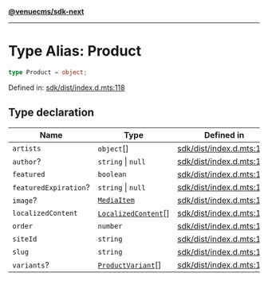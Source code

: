 [**@venuecms/sdk-next**](../Index.md)

***

# Type Alias: Product

```ts
type Product = object;
```

Defined in: [sdk/dist/index.d.mts:118](https://github.com/venuecms/sdk/blob/aa6bf5e2569259dec55e399babe648ca7df4042f/packages/sdk/dist/index.d.mts#L118)

## Type declaration

| Name | Type | Defined in |
| ------ | ------ | ------ |
| <a id="artists"></a> `artists` | `object`[] | [sdk/dist/index.d.mts:127](https://github.com/venuecms/sdk/blob/aa6bf5e2569259dec55e399babe648ca7df4042f/packages/sdk/dist/index.d.mts#L127) |
| <a id="author"></a> `author`? | `string` \| `null` | [sdk/dist/index.d.mts:124](https://github.com/venuecms/sdk/blob/aa6bf5e2569259dec55e399babe648ca7df4042f/packages/sdk/dist/index.d.mts#L124) |
| <a id="featured"></a> `featured` | `boolean` | [sdk/dist/index.d.mts:122](https://github.com/venuecms/sdk/blob/aa6bf5e2569259dec55e399babe648ca7df4042f/packages/sdk/dist/index.d.mts#L122) |
| <a id="featuredexpiration"></a> `featuredExpiration`? | `string` \| `null` | [sdk/dist/index.d.mts:123](https://github.com/venuecms/sdk/blob/aa6bf5e2569259dec55e399babe648ca7df4042f/packages/sdk/dist/index.d.mts#L123) |
| <a id="image"></a> `image`? | [`MediaItem`](MediaItem.md) | [sdk/dist/index.d.mts:125](https://github.com/venuecms/sdk/blob/aa6bf5e2569259dec55e399babe648ca7df4042f/packages/sdk/dist/index.d.mts#L125) |
| <a id="localizedcontent"></a> `localizedContent` | [`LocalizedContent`](LocalizedContent.md)[] | [sdk/dist/index.d.mts:126](https://github.com/venuecms/sdk/blob/aa6bf5e2569259dec55e399babe648ca7df4042f/packages/sdk/dist/index.d.mts#L126) |
| <a id="order"></a> `order` | `number` | [sdk/dist/index.d.mts:121](https://github.com/venuecms/sdk/blob/aa6bf5e2569259dec55e399babe648ca7df4042f/packages/sdk/dist/index.d.mts#L121) |
| <a id="siteid"></a> `siteId` | `string` | [sdk/dist/index.d.mts:119](https://github.com/venuecms/sdk/blob/aa6bf5e2569259dec55e399babe648ca7df4042f/packages/sdk/dist/index.d.mts#L119) |
| <a id="slug"></a> `slug` | `string` | [sdk/dist/index.d.mts:120](https://github.com/venuecms/sdk/blob/aa6bf5e2569259dec55e399babe648ca7df4042f/packages/sdk/dist/index.d.mts#L120) |
| <a id="variants"></a> `variants`? | [`ProductVariant`](ProductVariant.md)[] | [sdk/dist/index.d.mts:130](https://github.com/venuecms/sdk/blob/aa6bf5e2569259dec55e399babe648ca7df4042f/packages/sdk/dist/index.d.mts#L130) |
